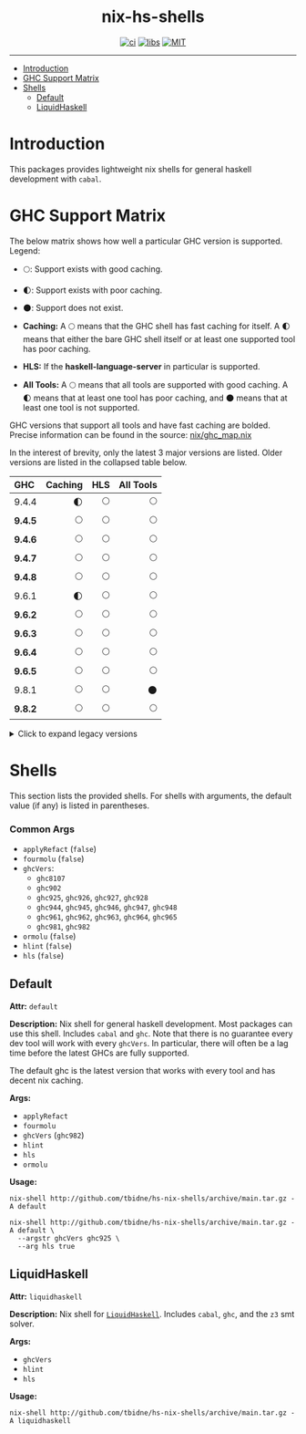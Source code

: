 <div align="center">

# nix-hs-shells

[![ci](http://img.shields.io/github/actions/workflow/status/tbidne/hs-nix-shells/ci.yaml?branch=main&labelColor=2f353c&label=ci)](https://github.com/tbidne/hs-nix-shells/actions/workflows/ci.yaml)
[![libs](http://img.shields.io/github/actions/workflow/status/tbidne/hs-nix-shells/libs.yaml?branch=main&labelColor=2f353c&label=libs)](https://github.com/tbidne/hs-nix-shells/actions/workflows/libs.yaml)
[![MIT](https://img.shields.io/github/license/tbidne/nix-hs-shells?color=blue)](https://opensource.org/licenses/MIT)

</div>

---

- [Introduction](#introduction)
- [GHC Support Matrix](#ghc-support-matrix)
- [Shells](#shells)
  - [Default](#default)
  - [LiquidHaskell](#liquidhaskell)

# Introduction

This packages provides lightweight nix shells for general haskell development with `cabal`.

# GHC Support Matrix

The below matrix shows how well a particular GHC version is supported. Legend:

- 🌕: Support exists with good caching.
- 🌓: Support exists with poor caching.
- 🌑: Support does not exist.

- **Caching:** A 🌕 means that the GHC shell has fast caching for itself. A 🌓 means that either the bare GHC shell itself or at least one supported tool has poor caching.
- **HLS:** If the **haskell-language-server** in particular is supported.
- **All Tools:** A 🌕 means that all tools are supported with good caching. A 🌓 means that at least one tool has poor caching, and 🌑 means that at least one tool is not supported.

GHC versions that support all tools and have fast caching are bolded. Precise information can be found in the source: [nix/ghc_map.nix](./nix/ghc_map.nix)

In the interest of brevity, only the latest 3 major versions are listed. Older versions are listed in the collapsed table below.

| GHC        | Caching | HLS | All Tools|
|:-----------|--------:|----:|---------:|
| 9.4.4      |      🌓 |  🌕 |       🌕 |
| **9.4.5**  |      🌕 |  🌕 |       🌕 |
| **9.4.6**  |      🌕 |  🌕 |       🌕 |
| **9.4.7**  |      🌕 |  🌕 |       🌕 |
| **9.4.8**  |      🌕 |  🌕 |       🌕 |
| 9.6.1      |      🌓 |  🌕 |       🌕 |
| **9.6.2**  |      🌕 |  🌕 |       🌕 |
| **9.6.3**  |      🌕 |  🌕 |       🌕 |
| **9.6.4**  |      🌕 |  🌕 |       🌕 |
| **9.6.5**  |      🌕 |  🌕 |       🌕 |
| 9.8.1      |      🌕 |  🌕 |       🌑 |
| **9.8.2**  |      🌕 |  🌕 |       🌕 |

<details>
<summary>Click to expand legacy versions</summary>

| GHC        | Caching | HLS | All Tools|
|:-----------|--------:|----:|---------:|
| **8.10.7** |      🌕 |  🌕 |       🌕 |
| **9.0.2**  |      🌕 |  🌕 |       🌕 |
| **9.2.5**  |      🌕 |  🌕 |       🌕 |
| **9.2.7**  |      🌕 |  🌕 |       🌕 |
| **9.2.8**  |      🌕 |  🌕 |       🌕 |

</details>

# Shells

This section lists the provided shells. For shells with arguments, the default value (if any) is listed in parentheses.

### Common Args

* `applyRefact` (`false`)
* `fourmolu` (`false`)
* `ghcVers`:
  * `ghc8107`
  * `ghc902`
  * `ghc925`, `ghc926`, `ghc927`, `ghc928`
  * `ghc944`, `ghc945`, `ghc946`, `ghc947`, `ghc948`
  * `ghc961`, `ghc962`, `ghc963`, `ghc964`, `ghc965`
  * `ghc981`, `ghc982`
* `ormolu` (`false`)
* `hlint` (`false`)
* `hls` (`false`)

## Default

**Attr:** `default`

**Description:** Nix shell for general haskell development. Most packages can use this shell. Includes `cabal` and `ghc`. Note that there is no guarantee every dev tool will work with every `ghcVers`. In particular, there will often be a lag time before the latest GHCs are fully supported.

The default ghc is the latest version that works with every tool and has decent nix caching.

**Args:**

* `applyRefact`
* `fourmolu`
* `ghcVers` (`ghc982`)
* `hlint`
* `hls`
* `ormolu`

**Usage:**

```
nix-shell http://github.com/tbidne/hs-nix-shells/archive/main.tar.gz -A default

nix-shell http://github.com/tbidne/hs-nix-shells/archive/main.tar.gz -A default \
  --argstr ghcVers ghc925 \
  --arg hls true
```

## LiquidHaskell

**Attr:** `liquidhaskell`

**Description:** Nix shell for [`LiquidHaskell`](https://github.com/ucsd-progsys/liquidhaskell/). Includes `cabal`, `ghc`, and the `z3` smt solver.

**Args:**

* `ghcVers`
* `hlint`
* `hls`

**Usage:**

```
nix-shell http://github.com/tbidne/hs-nix-shells/archive/main.tar.gz -A liquidhaskell
```
